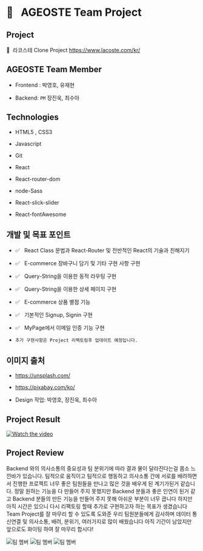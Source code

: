 # 🐊 &nbsp; AGEOSTE Team Project

## Project

🐊&nbsp;&nbsp;라코스테 Clone Project https://www.lacoste.com/kr/<br/>


## AGEOSTE Team Member
* Frontend : 박영호, 유재현

* Backend:  `PM` 장진욱, 최수아

## Technologies 

* HTML5 , CSS3

* Javascript 

* Git

* React

* React-router-dom

* node-Sass

* React-slick-slider 

* React-fontAwesome

## 개발 및 목표 포인트

- ✅&nbsp;&nbsp; React Class 문법과 React-Router 및 전반적인 React의 기술과 친해지기

- ✅&nbsp;&nbsp; E-commerce 장바구니 담기 및 기타 구현 사항 구현 

- ✅&nbsp;&nbsp; Query-String을 이용한 동적 라우팅 구현 

- ✅&nbsp;&nbsp; Query-String을 이용한 상세 페이지 구현

- ✅&nbsp;&nbsp; E-commerce 상품 별점 기능

- ✅&nbsp;&nbsp; 기본적인 Signup, Signin 구현

- ✅&nbsp;&nbsp; MyPage에서 이메일 인증 기능 구현

- `추가 구현사항은 Project 리팩토링후 업데이트 예정입니다.`

## 이미지 출처

* https://unsplash.com/

* https://pixabay.com/ko/

* Design 작업: 박영호, 장진욱, 최수아


## Project Result
[![Watch the video](https://s3.us-west-2.amazonaws.com/secure.notion-static.com/6fb92acc-8aed-4aff-a694-d4ee043e8028/Group_95_%281%29.png?X-Amz-Algorithm=AWS4-HMAC-SHA256&X-Amz-Credential=AKIAT73L2G45O3KS52Y5%2F20210124%2Fus-west-2%2Fs3%2Faws4_request&X-Amz-Date=20210124T084056Z&X-Amz-Expires=86400&X-Amz-Signature=cbc165403752a589df75b54c1cdbf7d5c5f3625e30a6acf2b46bd009bf4b4e66&X-Amz-SignedHeaders=host&response-content-disposition=filename%20%3D%22Group_95_%281%29.png%22)](https://youtu.be/AaLQSa29Ias)

## Project Review
Backend 와의 의사소통의 중요성과 팀 분위기에 따라 결과 물이 달라진다는걸 몸소 느낀바가 있습니다. 팀적으로 움직이고 팀적으로 행동하고 의사소통 간에 서로를 배려하면서 진행한 프로젝트 너무 좋은 팀원들을 만나고 많은 것을 배우게 된 계기가된거 같습니다. 정말 원하는 기능을 다 만들어 주지 못했지만 Backend 분들과 좋은 인연이 된거 같고 Backend 분들의 만든 기능을 만들어 주지 못해 아쉬운 부분이 너무 큽니다 하지만 아직 시간은 있으니 다시 리팩토링 할때 추가로 구현하고자 하는 목표가 생겼습니다 Team Project를 잘 마무리 할 수 있도록 도와준 우리 팀원분들에게 감사하며 데이터 통신연결 및 의사소통, 배려, 분위기, 여러가지로 많이 배웠습니다 아직 기간이 남았지만 앞으로도 화이팅 하여 잘 마무리 합시다!


<img src="https://s3.us-west-2.amazonaws.com/secure.notion-static.com/d66e852b-c33d-4c82-9e34-4dfaf7e1c26d/iOS_.jpg?X-Amz-Algorithm=AWS4-HMAC-SHA256&X-Amz-Credential=AKIAT73L2G45O3KS52Y5%2F20210124%2Fus-west-2%2Fs3%2Faws4_request&X-Amz-Date=20210124T080130Z&X-Amz-Expires=86400&X-Amz-Signature=a13467e3ad15bda5c2c3ac5c9493b9d29d6946962a866e8e24907998395d0bc3&X-Amz-SignedHeaders=host&response-content-disposition=filename%20%3D%22iOS_.jpg%22" alt='팀 멤버' style="max-width:300px;height:auto;object-fit:cover"/>
<img src="https://s3.us-west-2.amazonaws.com/secure.notion-static.com/17c967b7-8a3f-408f-ac0d-1f5273f5db0f/iOS__%281%29.jpg?X-Amz-Algorithm=AWS4-HMAC-SHA256&X-Amz-Credential=AKIAT73L2G45O3KS52Y5%2F20210124%2Fus-west-2%2Fs3%2Faws4_request&X-Amz-Date=20210124T080659Z&X-Amz-Expires=86400&X-Amz-Signature=d256ce875ca3929c8418f909e7dc5fab2988d300d12f594144818ba339d660d4&X-Amz-SignedHeaders=host&response-content-disposition=filename%20%3D%22iOS__%281%29.jpg%22" alt='팀 멤버' style="max-width:300px;height:auto;object-fit:cover;"/>
<img src="https://s3.us-west-2.amazonaws.com/secure.notion-static.com/b8b125ef-6efd-472d-b4b5-a4f60dfd1fe9/iOS__%282%29.jpg?X-Amz-Algorithm=AWS4-HMAC-SHA256&X-Amz-Credential=AKIAT73L2G45O3KS52Y5%2F20210124%2Fus-west-2%2Fs3%2Faws4_request&X-Amz-Date=20210124T080809Z&X-Amz-Expires=86400&X-Amz-Signature=c2991f3a1b8438442f4118541053b63f7a3f61fc3af56feb3152575a55f51cb5&X-Amz-SignedHeaders=host&response-content-disposition=filename%20%3D%22iOS__%282%29.jpg%22" alt='팀 멤버' style="max-width:300px;height:auto;object-fit:cover;"/>

